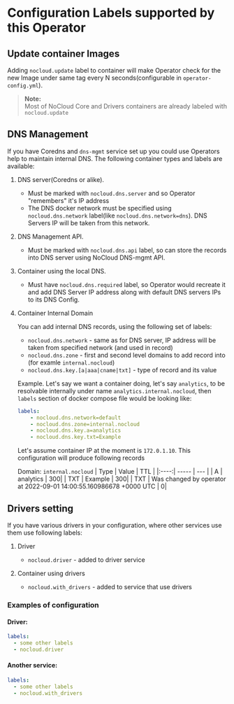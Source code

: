 # Configuration Labels supported by this Operator

## Update container Images

Adding `nocloud.update` label to container will make Operator check for the new Image under same tag every N seconds(configurable in `operator-config.yml`).

> **Note:**  
Most of NoCloud Core and Drivers containers are already labeled with `nocloud.update`

## DNS Management

If you have Coredns and `dns-mgmt` service set up you could use Operators help to maintain internal DNS. The following container types and labels are available:

1. DNS server(Coredns or alike).

    * Must be marked with `nocloud.dns.server` and so Operator "remembers" it's IP address
    * The DNS docker network must be specified using `nocloud.dns.network` label(like `nocloud.dns.network=dns`). DNS Servers IP will be taken from this network.

2. DNS Management API.

    * Must be marked with `nocloud.dns.api` label, so can store the records into DNS server using NoCloud DNS-mgmt API.

3. Container using the local DNS.

    * Must have `nocloud.dns.required` label, so Operator would recreate it and add DNS Server IP address along with default DNS servers IPs to its DNS Config.

4. Container Internal Domain

    You can add internal DNS records, using the following set of labels:

    * `nocloud.dns.network` - same as for DNS server, IP address will be taken from specified network (and used in record)
    * `nocloud.dns.zone` - first and second level domains to add record into (for examle `internal.nocloud`)
    * `nocloud.dns.key.[a|aaa|cname|txt]` - type of record and its value

    Example. Let's say we want a container doing, let's say `analytics`, to be resolvable internally under name `analytics.internal.nocloud`, then `labels` section of docker compose file would be looking like:

    ```yaml
    labels:
        - nocloud.dns.network=default
        - nocloud.dns.zone=internal.nocloud
        - nocloud.dns.key.a=analytics
        - nocloud.dns.key.txt=Example
    ```

    Let's assume container IP at the moment is `172.0.1.10`. This configuration will produce following records

    Domain: `internal.nocloud`
    | Type | Value | TTL |
    |:----:| ----- | --- |
    | A | analytics | 300|
    | TXT | Example | 300|
    | TXT | Was changed by operator at 2022-09-01 14:00:55.160986678 +0000 UTC | 0|

## Drivers setting
If you have various drivers in your configuration, where other services use them use following labels:

1. Driver

    *  `nocloud.driver` - added to driver service

2. Container using drivers

    *  `nocloud.with_drivers` - added to service that use drivers

### Examples of configuration

#### Driver:
```yaml
labels:
  - some other labels
  - nocloud.driver
```

#### Another service:
```yaml
labels:
  - some other labels
  - nocloud.with_drivers
```